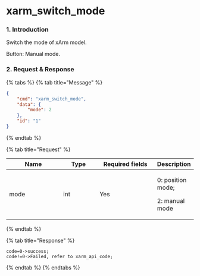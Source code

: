 # xarm\_switch\_mode

### 1. Introduction

Switch the mode of xArm model.

Button: Manual mode.

### 2. Request & Response

{% tabs %}
{% tab title="Message" %}
```json
{
    "cmd": "xarm_switch_mode",
    "data": {
        "mode": 2
    },
    "id": "1"
}
```
{% endtab %}

{% tab title="Request" %}
<table data-full-width="true"><thead><tr><th width="136">Name</th><th width="85">Type</th><th width="144">Required fields</th><th>Description</th></tr></thead><tbody><tr><td>mode</td><td>int</td><td>Yes</td><td><p>0: position mode;</p><p>2: manual mode</p></td></tr></tbody></table>
{% endtab %}

{% tab title="Response" %}
```
code=0->success;
code!=0->Failed, refer to xarm_api_code;
```
{% endtab %}
{% endtabs %}

